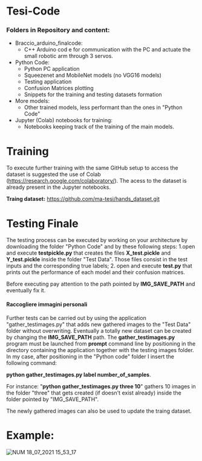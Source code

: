 # Tesi-Code
### Folders in Repository and content:
- Braccio_arduino_finalcode:
  - C++ Arduino cod e for communication with the PC and actuate the small robotic arm through 3 servos.
- Python Code:
  - Python PC application
  - Squeezenet and MobileNet models (no VGG16 models)
  - Testing application
  - Confusion Matrices plotting
  - Snippets for the training and testing datasets formation
- More models:
   - Other trained models, less performant than the ones in "Python Code"
- Jupyter (Colab) notebooks for training:
  - Notebooks keeping track of the training of the main models.


# Training
To execute further training with the same GitHub setup to access the dataset is suggested the use of Colab (https://research.google.com/colaboratory/).
The acess to the dataset is already present in the Jupyter notebooks.

**Traing dataset:** https://github.com/ma-tesi/hands_dataset.git
# Testing Finale
The testing process can be executed by working on your architecture by downloading the folder "Python Code" and by these following steps:
1.open and execute **testpickle.py** that creates the files **X_test.pickle** and **Y_test.pickle** inside the folder "Test Data". Those files consist in the test inputs and the corresponding true labels;
2. open and execute **test.py** that prints out the performance of each model and their confusion matrices.

Before executing pay attention to the path pointed by **IMG_SAVE_PATH** and eventually fix it.

#### Raccogliere immagini personali
Further tests can be carried out by using the application "gather_testimages.py" that adds new gathered images to the "Test Data" folder without overwriting.
Eventually a totally new dataset can be created by changing the **IMG_SAVE_PATH** path.
The **gather_testimages.py** program must be launched from **prompt** command line by positioning in the directory containing the application together with the testing images folder.
In my case, after positioning in the "Python code" folder I insert the following command:

**python gather_testimages.py label number_of_samples**.

For instance: "**python gather_testimages.py three 10**" gathers 10 images in the folder "three" that gets created (if doesn't exist already) inside the folder pointed by "IMG_SAVE_PATH".

The newly gathered images can also be used to update the traing dataset.
# Example:
![NUM 18_07_2021 15_53_17](https://user-images.githubusercontent.com/79223382/136415970-91a7821f-2ae7-46ae-ac63-1863fab07f27.png)
